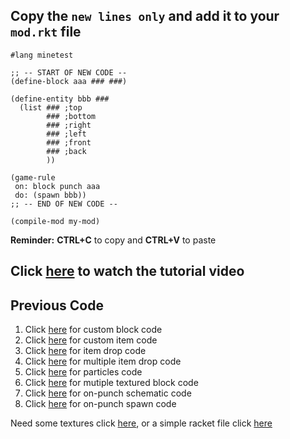 ## Copy the `new lines only` and add it to your `mod.rkt` file

```
#lang minetest

;; -- START OF NEW CODE --
(define-block aaa ### ###)
 
(define-entity bbb ###
  (list ### ;top
        ### ;bottom
        ### ;right
        ### ;left
        ### ;front
        ### ;back
        ))

(game-rule
 on: block punch aaa
 do: (spawn bbb))
;; -- END OF NEW CODE --
        
(compile-mod my-mod)
```
**Reminder:**  **CTRL+C** to copy and **CTRL+V** to paste

## Click [here](https://s3.amazonaws.com/thoughtstem.cms.dev/MinetestAssets/Curriculum/videos/entityCode.mp4) to watch the tutorial video

## Previous Code
1. Click [here](https://github.com/thoughtstem/TS-CurriculumPublic/blob/master/minetest/blocks/code_custom_block_racket.md) for custom block code
2. Click [here](https://github.com/thoughtstem/TS-CurriculumPublic/blob/master/minetest/blocks/code_custom_item_racket.md) for custom item code
3. Click [here](https://github.com/thoughtstem/TS-CurriculumPublic/blob/master/minetest/blocks/code_drop_item_racket.md) for item drop code
4. Click [here](https://github.com/thoughtstem/TS-CurriculumPublic/blob/master/minetest/blocks/code_drop_multiple_items_racket.md) for multiple item drop code
5. Click [here](https://github.com/thoughtstem/TS-CurriculumPublic/blob/master/minetest/blocks/code_on_punch_particles_racket.md) for particles code
6. Click [here](https://github.com/thoughtstem/TS-CurriculumPublic/blob/master/minetest/blocks/code_multi_texture_block_racket.md) for mutiple textured block code
7. Click [here](https://github.com/thoughtstem/TS-CurriculumPublic/blob/master/minetest/blocks/code_on_punch_schematic_racket.md) for on-punch schematic code
8. Click [here](https://github.com/thoughtstem/TS-CurriculumPublic/blob/master/minetest/blocks/code_on_punch_spawn_racket.md) for on-punch spawn code


Need some textures click [here](https://github.com/thoughtstem/TS-CurriculumPublic/tree/master/minetest/images), or a simple racket file click [here](https://s3.amazonaws.com/thoughtstem.cms.dev/MinetestAssets/Curriculum/starter_Files/mymod.rkt)
